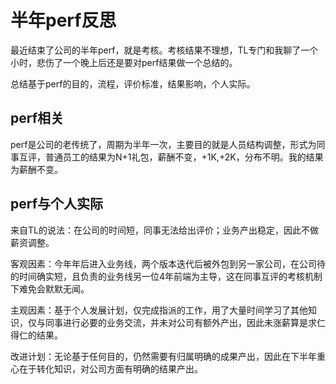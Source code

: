 # 半年perf反思
最近结束了公司的半年perf，就是考核。考核结果不理想，TL专门和我聊了一个小时，悲伤了一个晚上后还是要对perf结果做一个总结的。

总结基于perf的目的，流程，评价标准，结果影响，个人实际。
## perf相关
perf是公司的老传统了，周期为半年一次，主要目的就是人员结构调整，形式为同事互评，普通员工的结果为N+1礼包，薪酬不变，+1K,+2K，分布不明。我的结果为薪酬不变。
## perf与个人实际
来自TL的说法：在公司的时间短，同事无法给出评价；业务产出稳定，因此不做薪资调整。

客观因素：今年年后进入业务线，两个版本迭代后被外包到另一家公司，在公司待的时间确实短，且负责的业务线另一位4年前端为主导，这在同事互评的考核机制下难免会默默无闻。

主观因素：基于个人发展计划，仅完成指派的工作，用了大量时间学习了其他知识，仅与同事进行必要的业务交流，并未对公司有额外产出，因此未涨薪算是求仁得仁的结果。

改进计划：无论基于任何目的，仍然需要有归属明确的成果产出，因此在下半年重心在于转化知识，对公司方面有明确的结果产出。

